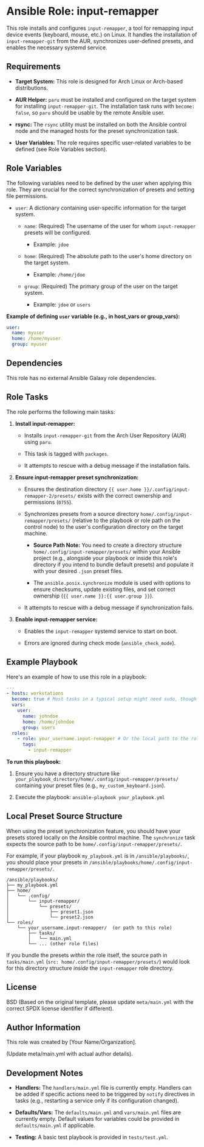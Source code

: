 # Ansible Role: input-remapper

This role installs and configures `input-remapper`, a tool for remapping input device events (keyboard, mouse, etc.) on Linux. It handles the installation of `input-remapper-git` from the AUR, synchronizes user-defined presets, and enables the necessary systemd service.

## Requirements

- **Target System:** This role is designed for Arch Linux or Arch-based distributions.

- **AUR Helper:** `paru` must be installed and configured on the target system for installing `input-remapper-git`. The installation task runs with `become: false`, so `paru` should be usable by the remote Ansible user.

- **rsync:** The `rsync` utility must be installed on both the Ansible control node and the managed hosts for the preset synchronization task.

- **User Variables:** The role requires specific user-related variables to be defined (see Role Variables section).

## Role Variables

The following variables need to be defined by the user when applying this role. They are crucial for the correct synchronization of presets and setting file permissions.

- `user`: A dictionary containing user-specific information for the target system.

  - `name`: (Required) The username of the user for whom `input-remapper` presets will be configured.

    - Example: `jdoe`

  - `home`: (Required) The absolute path to the user's home directory on the target system.

    - Example: `/home/jdoe`

  - `group`: (Required) The primary group of the user on the target system.

    - Example: `jdoe` or `users`

**Example of defining `user` variable (e.g., in host_vars or group_vars):**

```yaml
user:
  name: myuser
  home: /home/myuser
  group: myuser
```

## Dependencies

This role has no external Ansible Galaxy role dependencies.

## Role Tasks

The role performs the following main tasks:

1. **Install input-remapper:**

    - Installs `input-remapper-git` from the Arch User Repository (AUR) using `paru`.

    - This task is tagged with `packages`.

    - It attempts to rescue with a debug message if the installation fails.

2. **Ensure input-remapper preset synchronization:**

    - Ensures the destination directory `{{ user.home }}/.config/input-remapper-2/presets/` exists with the correct ownership and permissions (`0755`).

    - Synchronizes presets from a source directory `home/.config/input-remapper/presets/` (relative to the playbook or role path on the control node) to the user's configuration directory on the target machine.

        - **Source Path Note:** You need to create a directory structure `home/.config/input-remapper/presets/` within your Ansible project (e.g., alongside your playbook or inside this role's directory if you intend to bundle default presets) and populate it with your desired `.json` preset files.

        - The `ansible.posix.synchronize` module is used with options to ensure checksums, update existing files, and set correct ownership (`{{ user.name }}:{{ user.group }}`).

    - It attempts to rescue with a debug message if synchronization fails.

3. **Enable input-remapper service:**

    - Enables the `input-remapper` systemd service to start on boot.

    - Errors are ignored during check mode (`ansible_check_mode`).

## Example Playbook

Here's an example of how to use this role in a playbook:

```yaml
---
- hosts: workstations
  become: true # Most tasks in a typical setup might need sudo, though specific tasks in this role override it.
  vars:
    user:
      name: johndoe
      home: /home/johndoe
      group: users
  roles:
    - role: your_username.input-remapper # Or the local path to the role if not from Galaxy
      tags:
        - input-remapper
```

**To run this playbook:**

1. Ensure you have a directory structure like `your_playbook_directory/home/.config/input-remapper/presets/` containing your preset files (e.g., `my_custom_keyboard.json`).

2. Execute the playbook: `ansible-playbook your_playbook.yml`

## Local Preset Source Structure

When using the preset synchronization feature, you should have your presets stored locally on the Ansible control machine. The `synchronize` task expects the source path to be `home/.config/input-remapper/presets/`.

For example, if your playbook `my_playbook.yml` is in `/ansible/playbooks/`, you should place your presets in `/ansible/playbooks/home/.config/input-remapper/presets/`.

```shell
/ansible/playbooks/
├── my_playbook.yml
├── home/
│   └── .config/
│       └── input-remapper/
│           └── presets/
│               ├── preset1.json
│               └── preset2.json
└── roles/
    └── your_username.input-remapper/  (or path to this role)
        ├── tasks/
        │   └── main.yml
        └── ... (other role files)
```

If you bundle the presets _within_ the role itself, the source path in `tasks/main.yml` (`src: home/.config/input-remapper/presets/`) would look for this directory structure _inside_ the `input-remapper` role directory.

## License

BSD (Based on the original template, please update `meta/main.yml` with the correct SPDX license identifier if different).

## Author Information

This role was created by [Your Name/Organization].

(Update meta/main.yml with actual author details).

## Development Notes

- **Handlers:** The `handlers/main.yml` file is currently empty. Handlers can be added if specific actions need to be triggered by `notify` directives in tasks (e.g., restarting a service only if its configuration changed).

- **Defaults/Vars:** The `defaults/main.yml` and `vars/main.yml` files are currently empty. Default values for variables could be provided in `defaults/main.yml` if applicable.

- **Testing:** A basic test playbook is provided in `tests/test.yml`.
